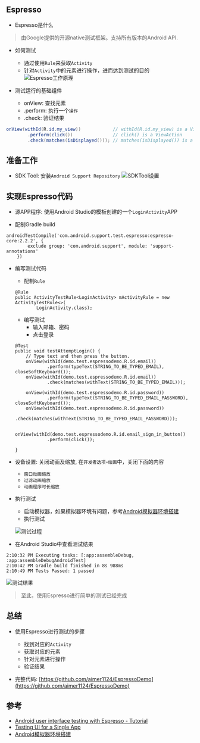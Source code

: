
## Espresso

- Espresso是什么

>由Google提供的开源native测试框架。支持所有版本的Android API.

- 如何测试
  - 通过使用`Rule`来获取`Activity`
  - 针对`Activity`中的元素进行操作，进而达到测试的目的
  ![Espresso工作原理](http://7xq729.com1.z0.glb.clouddn.com/espressoDemo/Espresso%E5%B7%A5%E4%BD%9C%E5%8E%9F%E7%90%86.png)

- 测试运行的基础组件
  - onView: 查找元素
  - .perform: 执行一个`操作`
  - .check: 验证结果

```java
onView(withId(R.id.my_view))            // withId(R.id.my_view) is a ViewMatcher
        .perform(click())               // click() is a ViewAction
        .check(matches(isDisplayed())); // matches(isDisplayed()) is a ViewAssertion
```

## 准备工作

- SDK Tool: 安装`Android Support Repository`
![SDKTool设置](http://7xq729.com1.z0.glb.clouddn.com/espressoDemo/SDKTool%E8%AE%BE%E7%BD%AE.png)

## 实现Espresso代码

- 源APP程序: 使用Android Studio的模板创建的一个`LoginActivity`APP

- 配制Gradle build
```
androidTestCompile('com.android.support.test.espresso:espresso-core:2.2.2', {
        exclude group: 'com.android.support', module: 'support-annotations'
    })
```

- 编写测试代码
  - 配制`Rule`

  ```
  @Rule
  public ActivityTestRule<LoginActivity> mActivityRule = new ActivityTestRule<>(
          LoginActivity.class);

  ```
  - 编写测试
    - 输入邮箱、密码
    - 点击登录

  ```
  @Test
  public void testAttemptLogin() {
      // Type text and then press the button.
      onView(withId(demo.test.espressodemo.R.id.email))
              .perform(typeText(STRING_TO_BE_TYPED_EMAIL), closeSoftKeyboard());
      onView(withId(demo.test.espressodemo.R.id.email))
              .check(matches(withText(STRING_TO_BE_TYPED_EMAIL)));

      onView(withId(demo.test.espressodemo.R.id.password))
              .perform(typeText(STRING_TO_BE_TYPED_EMAIL_PASSWORD), closeSoftKeyboard());
      onView(withId(demo.test.espressodemo.R.id.password))
              .check(matches(withText(STRING_TO_BE_TYPED_EMAIL_PASSWORD)));

      onView(withId(demo.test.espressodemo.R.id.email_sign_in_button))
              .perform(click());

  }
  ```
- 设备设置: 关闭动画及缩放, 在`开发者选项`-`绘画`中，关闭下面的内容
  - `窗口动画缩放`
  - `过滤动画缩放`
  - `动画程序时长缩放`


- 执行测试
  - 启动模拟器，如果模拟器环境有问题，参考[Android模拟器环境搭建](http://shiyuanjie.cn/2016/11/22/Android%E6%A8%A1%E6%8B%9F%E5%99%A8%E7%8E%AF%E5%A2%83%E6%90%AD%E5%BB%BA/)
  - 执行测试

  ![测试过程](http://7xq729.com1.z0.glb.clouddn.com/espressoDemo/%E6%B5%8B%E8%AF%95%E6%89%A7%E8%A1%8C%E8%BF%87%E7%A8%8B.gif)

- 在Android Studio中查看测试结果
```
2:10:32 PM Executing tasks: [:app:assembleDebug, :app:assembleDebugAndroidTest]
2:10:42 PM Gradle build finished in 8s 988ms
2:10:49 PM Tests Passed: 1 passed
```
![测试结果](http://7xq729.com1.z0.glb.clouddn.com/espressoDemo/%E6%B5%8B%E8%AF%95%E7%BB%93%E6%9E%9C.png)

> 至此，使用Espresso进行简单的测试已经完成

## 总结

- 使用Espresso进行测试的步骤
  - 找到对应的`Activity`
  - 获取对应的元素
  - 针对元素进行操作
  - 验证结果

- 完整代码: [https://github.com/aimer1124/EspressoDemo](https://github.com/aimer1124/EspressoDemo)

## 参考

- [Android user interface testing with Espresso - Tutorial](http://www.vogella.com/tutorials/AndroidTestingEspresso/article.html#about-this-website)
- [Testing UI for a Single App](https://developer.android.com/training/testing/ui-testing/espresso-testing.html#setup)
- [Android模拟器环境搭建](http://shiyuanjie.cn/2016/11/22/Android%E6%A8%A1%E6%8B%9F%E5%99%A8%E7%8E%AF%E5%A2%83%E6%90%AD%E5%BB%BA/)
